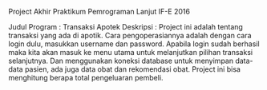 Project Akhir Praktikum Pemrograman Lanjut IF-E 2016

Judul Program : Transaksi Apotek
Deskripsi :
Project ini adalah tentang transaksi yang ada di apotik. Cara pengoperasiannya adalah dengan cara login dulu, masukkan username dan password. Apabila login sudah berhasil maka kita akan masuk ke menu utama untuk melanjutkan pilihan transaksi selanjutnya. Dan menggunakan koneksi database untuk menyimpan data-data pasien, ada juga data obat dan rekomendasi obat. Project ini bisa menghitung berapa total pengeluaran pembeli.
